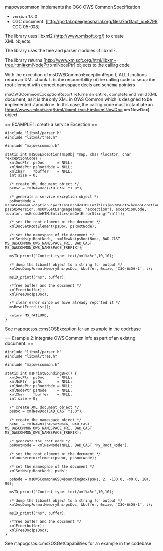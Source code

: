 mapowscommon implements the OGC OWS Common Specification                                                                                                                                                                                                                                         
                                                                                                                                                                                                                                                                                                 
- version 1.0.0                                                                                                                                                                                                                                                                                  
- OGC document: [http://portal.opengeospatial.org/files/?artifact_id=8798 OGC 05-008]                                                                                                                                                                                                            
                                                                                                                                                                                                                                                                                                 
The library uses libxml2 (http://www.xmlsoft.org/) to create                                                                                                                                                                                                                                     
XML objects.                                                                                                                                                                                                                                                                                     
                                                                                                                                                                                                                                                                                                 
The library uses the tree and parser modules of libxml2.                                                                                                                                                                                                                                         
                                                                                                                                                                                                                                                                                                 
The library returns [http://www.xmlsoft.org/html/libxml-tree.html#xmlNodePtr xmlNodePtr] objects to the calling code.                                                                                                                                                                            
                                                                                                                                                                                                                                                                                                 
With the exception of msOWSCommonExceptionReport, ALL functions return an XML chunk.  It is the responsibility of the calling code to setup the root element with correct namespace decls and schema pointers                                                                                    
                                                                                                                                                                                                                                                                                                 
msOWSCommonExceptionReport returns an entire, complete and valid XML document, as it is the only XML in OWS Common which is designed to be implemented standalone.  In this case, the calling code must instantiate an [http://www.xmlsoft.org/html/libxml-tree.html#xmlNewDoc xmlNewDoc] object.
                                                                                                                                                                                                                                                                                                 
== EXAMPLE 1: create a service Exception ==                                                                                                                                                                                                                                                      
                                                                                                                                                                                                                                                                                                 

```                                                                                                                                                                                                                                                                                              
#include "libxml/parser.h"                                                                                                                                                                                                                                                                       
#include "libxml/tree.h"                                                                                                                                                                                                                                                                         
                                                                                                                                                                                                                                                                                                 
#include "mapowscommon.h"                                                                                                                                                                                                                                                                        
                                                                                                                                                                                                                                                                                                 
static int msSOSException(mapObj *map, char *locator, char *exceptionCode) {                                                                                                                                                                                                                     
  xmlDocPtr  psDoc      = NULL;                                                                                                                                                                                                                                                                  
  xmlNodePtr psRootNode = NULL;                                                                                                                                                                                                                                                                  
  xmlChar    *buffer    = NULL;                                                                                                                                                                                                                                                                  
  int size = 0;                                                                                                                                                                                                                                                                                  
                                                                                                                                                                                                                                                                                                 
  /* create XML document object */                                                                                                                                                                                                                                                               
  psDoc = xmlNewDoc(BAD_CAST "1.0");                                                                                                                                                                                                                                                             
                                                                                                                                                                                                                                                                                                 
  /* generate a service exception object */                                                                                                                                                                                                                                                      
  psRootNode = msOWSCommonExceptionReport(msEncodeHTMLEntities(msOWSGetSchemasLocation(map)), pszSOSVersion, msOWSGetLanguage(map, "exception"), exceptionCode, locator, msEncodeHTMLEntities(msGetErrorString("\n")));                                                                          
                                                                                                                                                                                                                                                                                                 
  /* set the root element of the document */                                                                                                                                                                                                                                                     
  xmlDocSetRootElement(psDoc, psRootNode);                                                                                                                                                                                                                                                       
                                                                                                                                                                                                                                                                                                 
  /* set the namespace of the document */                                                                                                                                                                                                                                                        
  xmlSetNs(psRootNode,  xmlNewNs(psRootNode, BAD_CAST MS_OWSCOMMON_OWS_NAMESPACE_URI, BAD_CAST MS_OWSCOMMON_OWS_NAMESPACE_PREFIX));                                                                                                                                                              
                                                                                                                                                                                                                                                                                                 
  msIO_printf("Content-type: text/xml%c%c",10,10);                                                                                                                                                                                                                                               
                                                                                                                                                                                                                                                                                                 
  /* dump the libxml2 object to a string for output */                                                                                                                                                                                                                                           
  xmlDocDumpFormatMemoryEnc(psDoc, &buffer, &size, "ISO-8859-1", 1);                                                                                                                                                                                                                             
                                                                                                                                                                                                                                                                                                 
  msIO_printf("%s", buffer);                                                                                                                                                                                                                                                                     
                                                                                                                                                                                                                                                                                                 
  /*free buffer and the document */                                                                                                                                                                                                                                                              
  xmlFree(buffer);                                                                                                                                                                                                                                                                               
  xmlFreeDoc(psDoc);                                                                                                                                                                                                                                                                             
                                                                                                                                                                                                                                                                                                 
  /* clear error since we have already reported it */                                                                                                                                                                                                                                            
  msResetErrorList();                                                                                                                                                                                                                                                                            
                                                                                                                                                                                                                                                                                                 
  return MS_FAILURE;                                                                                                                                                                                                                                                                             
}                                                                                                                                                                                                                                                                                                
```                                                                                                                                                                                                                                                                                              
                                                                                                                                                                                                                                                                                                 
See mapogcsos.c:msSOSException for an example in the codebase                                                                                                                                                                                                                                    
                                                                                                                                                                                                                                                                                                 
== Example 2: integrate OWS Common info as part of an existing document: ==                                                                                                                                                                                                                      
                                                                                                                                                                                                                                                                                                 

```                                                                                                                                                                                                                                                                                              
#include "libxml/parser.h"                                                                                                                                                                                                                                                                       
#include "libxml/tree.h"                                                                                                                                                                                                                                                                         
                                                                                                                                                                                                                                                                                                 
#include "mapowscommon.h"                                                                                                                                                                                                                                                                        
                                                                                                                                                                                                                                                                                                 
static int msPrintBoundingBox() {                                                                                                                                                                                                                                                                
  xmlDocPtr  psDoc      = NULL;                                                                                                                                                                                                                                                                  
  xmlNsPtr   psNs       = NULL;                                                                                                                                                                                                                                                                  
  xmlNodePtr psRootNode = NULL;                                                                                                                                                                                                                                                                  
  xmlNodePtr psNode     = NULL;                                                                                                                                                                                                                                                                  
  xmlChar    *buffer    = NULL;                                                                                                                                                                                                                                                                  
  int size = 0;                                                                                                                                                                                                                                                                                  
                                                                                                                                                                                                                                                                                                 
  /* create XML document object */                                                                                                                                                                                                                                                               
  psDoc = xmlNewDoc(BAD_CAST "1.0");                                                                                                                                                                                                                                                             
                                                                                                                                                                                                                                                                                                 
  /* create the namespace object */                                                                                                                                                                                                                                                              
  psNs  = xmlNewNs(psRootNode, BAD_CAST MS_OWSCOMMON_OWS_NAMESPACE_URI, BAD_CAST MS_OWSCOMMON_OWS_NAMESPACE_PREFIX);                                                                                                                                                                             
                                                                                                                                                                                                                                                                                                 
  /* generate the root node */                                                                                                                                                                                                                                                                   
  psRootNode = xmlNewNode(NULL, BAD_CAST "My_Root_Node");                                                                                                                                                                                                                                        
                                                                                                                                                                                                                                                                                                 
  /* set the root element of the document */                                                                                                                                                                                                                                                     
  xmlDocSetRootElement(psDoc, psRootNode);                                                                                                                                                                                                                                                       
                                                                                                                                                                                                                                                                                                 
  /* set the namespace of the document */                                                                                                                                                                                                                                                        
  xmlSetNs(psRootNode, psNs);                                                                                                                                                                                                                                                                    
                                                                                                                                                                                                                                                                                                 
  psNode = msOWSCommonWGS84BoundingBox(psNs, 2, -180.0, -90.0, 180, 90);                                                                                                                                                                                                                         
                                                                                                                                                                                                                                                                                                 
  msIO_printf("Content-type: text/xml%c%c",10,10);                                                                                                                                                                                                                                               
                                                                                                                                                                                                                                                                                                 
  /* dump the libxml2 object to a string for output */                                                                                                                                                                                                                                           
  xmlDocDumpFormatMemoryEnc(psDoc, &buffer, &size, "ISO-8859-1", 1);                                                                                                                                                                                                                             
                                                                                                                                                                                                                                                                                                 
  msIO_printf("%s", buffer);                                                                                                                                                                                                                                                                     
                                                                                                                                                                                                                                                                                                 
  /*free buffer and the document */                                                                                                                                                                                                                                                              
  xmlFree(buffer);                                                                                                                                                                                                                                                                               
  xmlFreeDoc(psDoc);                                                                                                                                                                                                                                                                             
}                                                                                                                                                                                                                                                                                                
```                                                                                                                                                                                                                                                                                              
                                                                                                                                                                                                                                                                                                 
See mapogcsos.c:msSOSGetCapabilities for an example in the codebase                                                                                                                                                                                                                              

